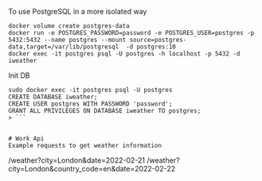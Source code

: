 To use PostgreSQL in a more isolated way
```
docker volume create postgres-data
docker run -e POSTGRES_PASSWORD=password -e POSTGRES_USER=postgres -p 5432:5432 --name postgres --mount source=postgres-data,target=/var/lib/postgresql  -d postgres:10
docker exec -it postgres psql -U postgres -h localhost -p 5432 -d iweather
```

Init DB
```
sudo docker exec -it postgres psql -U postgres
CREATE DATABASE iweather;
CREATE USER postgres WITH PASSWORD 'password';
GRANT ALL PRIVILEGES ON DATABASE iweather TO postgres;
> ```


# Work Api
Example requests to get weather information
```
/weather?city=London&date=2022-02-21
/weather?city=London&country_code=en&date=2022-02-22
```